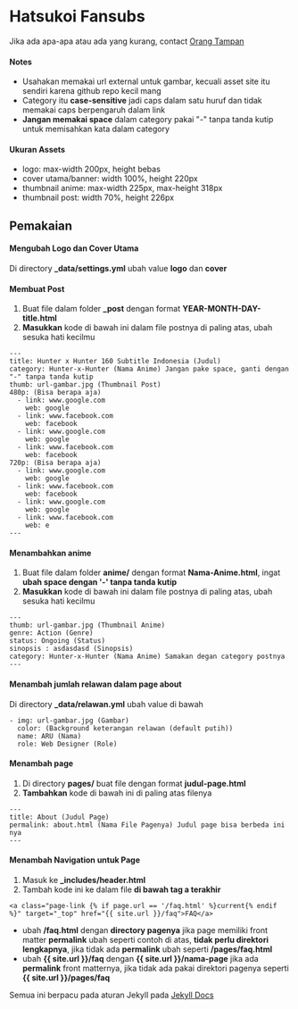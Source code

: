# Hatsukoi Fansubs
Jika ada apa-apa atau ada yang kurang, contact [Orang Tampan](https://www.facebook.com/MuhammadFaisal21)

#### Notes
- Usahakan memakai url external untuk gambar, kecuali asset site itu sendiri karena github repo kecil mang
- Category itu **case-sensitive** jadi caps dalam satu huruf dan tidak memakai caps berpengaruh dalam link
- **Jangan memakai space** dalam category pakai "-" tanpa tanda kutip untuk memisahkan kata dalam category

#### Ukuran Assets
- logo: max-width 200px, height bebas
- cover utama/banner: width 100%, height 220px
- thumbnail anime: max-width 225px, max-height 318px
- thumbnail post: width 70%, height 226px

## Pemakaian

#### Mengubah Logo dan Cover Utama

Di directory **_data/settings.yml** ubah value **logo** dan **cover**

#### Membuat Post

1. Buat file dalam  folder **_post** dengan format **YEAR-MONTH-DAY-title.html**
2. **Masukkan** kode di bawah ini dalam file postnya di paling atas, ubah sesuka hati kecilmu
```shell
---
title: Hunter x Hunter 160 Subtitle Indonesia (Judul)
category: Hunter-x-Hunter (Nama Anime) Jangan pake space, ganti dengan "-" tanpa tanda kutip
thumb: url-gambar.jpg (Thumbnail Post)
480p: (Bisa berapa aja)
  - link: www.google.com
    web: google
  - link: www.facebook.com
    web: facebook
  - link: www.google.com
    web: google
  - link: www.facebook.com
    web: facebook
720p: (Bisa berapa aja)
  - link: www.google.com
    web: google
  - link: www.facebook.com
    web: facebook
  - link: www.google.com
    web: google
  - link: www.facebook.com
    web: e
---
```

#### Menambahkan anime

1. Buat file dalam  folder **anime/** dengan format **Nama-Anime.html**, ingat **ubah space dengan '-' tanpa tanda kutip**
2. **Masukkan** kode di bawah ini dalam file postnya di paling atas, ubah sesuka hati kecilmu
```shell
---
thumb: url-gambar.jpg (Thumbnail Anime)
genre: Action (Genre)
status: Ongoing (Status)
sinopsis : asdasdasd (Sinopsis)
category: Hunter-x-Hunter (Nama Anime) Samakan degan category postnya
---
```

#### Menambah jumlah relawan dalam page about

Di directory **_data/relawan.yml** ubah value di bawah
```shell
- img: url-gambar.jpg (Gambar)
  color: (Background keterangan relawan (default putih))
  name: ARU (Nama)
  role: Web Designer (Role)
```

#### Menambah page

1. Di directory **pages/** buat file dengan format **judul-page.html**
2. **Tambahkan** kode di bawah ini di paling atas filenya
```shell
---
title: About (Judul Page)
permalink: about.html (Nama File Pagenya) Judul page bisa berbeda ini nya
---
```

#### Menambah Navigation untuk Page

1. Masuk ke **_includes/header.html**
2. Tambah kode ini ke dalam file **di bawah tag a terakhir**
```shell
<a class="page-link {% if page.url == '/faq.html' %}current{% endif %}" target="_top" href="{{ site.url }}/faq">FAQ</a>
```
- ubah **/faq.html** dengan **directory pagenya** jika page memiliki front matter **permalink** ubah seperti contoh di atas, **tidak perlu direktori lengkapnya**, jika tidak ada **permalink** ubah seperti **/pages/faq.html**
- ubah **{{ site.url }}/faq** dengan **{{ site.url }}/nama-page** jika ada **permalink** front matternya, jika tidak ada pakai direktori pagenya seperti **{{ site.url }}/pages/faq**

Semua ini berpacu pada aturan Jekyll pada [Jekyll Docs](http://jekyllrb.com/docs/)
